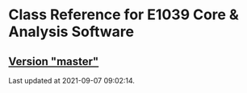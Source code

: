 # Class Reference for E1039 Core & Analysis Software
## [Version "master"](master/)
Last updated at 2021-09-07 09:02:14.
